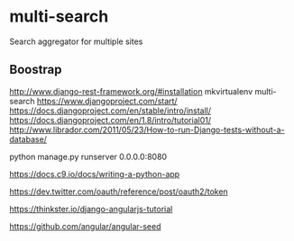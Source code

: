 # multi-search
Search aggregator for multiple sites

## Boostrap
http://www.django-rest-framework.org/#installation
mkvirtualenv multi-search
https://www.djangoproject.com/start/
https://docs.djangoproject.com/en/stable/intro/install/
https://docs.djangoproject.com/en/1.8/intro/tutorial01/
http://www.librador.com/2011/05/23/How-to-run-Django-tests-without-a-database/

python manage.py runserver 0.0.0.0:8080

https://docs.c9.io/docs/writing-a-python-app

https://dev.twitter.com/oauth/reference/post/oauth2/token

https://thinkster.io/django-angularjs-tutorial

https://github.com/angular/angular-seed